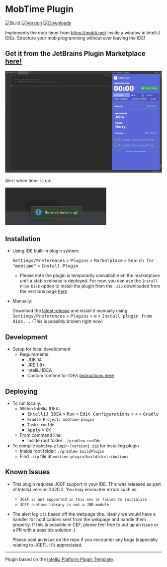 # MobTime Plugin

![Build](https://github.com/JStruk/mobtime-plugin/workflows/Build/badge.svg)
[![Version](https://img.shields.io/jetbrains/plugin/v/16137.svg)](https://plugins.jetbrains.com/plugin/16137-mobtime)
[![Downloads](https://img.shields.io/jetbrains/plugin/d/16137.svg)](https://plugins.jetbrains.com/plugin/16137-mobtime)


<!-- Plugin description -->
Implements the mob timer from https://mobti.me/ inside a window in IntelliJ IDEs. 
Structure your mob programming without ever leaving the IDE! <h2> Get it from the JetBrains Plugin Marketplace [here!](https://plugins.jetbrains.com/plugin/16137-mobtime) </h2>


<img src="./assets/plugin1.png"/>

Alert when timer is up: 
<div>
<img src="./assets/plugin2.png"/>


<!-- Plugin description end -->

## Installation

- Using IDE built-in plugin system:
  
  <kbd>Settings/Preferences</kbd> > <kbd>Plugins</kbd> > <kbd>Marketplace</kbd> > <kbd>Search for "mobtime"</kbd> >
  <kbd>Install Plugin</kbd>
   - Please note the plugin is temporarily unavailable on the marketplace until a stable release is deployed. For now, you can use the `Install From Disk` option to install the plugin from the `.zip` downloaded from the versions page [here](https://plugins.jetbrains.com/plugin/16137-mobtime/versions)
  
- Manually:

  Download the [latest release](https://github.com/JStruk/mobtime-plugin/releases/latest) and install it manually using
  <kbd>Settings/Preferences</kbd> > <kbd>Plugins</kbd> > <kbd>⚙️</kbd> > <kbd>Install plugin from disk...</kbd> (This is possibly broken right now)

## Development

- Setup for local development
  - Requirements:
    - JDK 14
    - JRE 1.8+
    - IntelliJ IDEA
    - Custom runtime for IDEA [Instructions here](https://youtrack.jetbrains.com/issue/IDEA-231833?_ga=2.48638502.1426120811.1614027119-951169486.1614027118#focus=streamItem-27-3993099.0-0)
  
## Deploying
   - To run locally: 
     - Within IntelliJ IDEA:
       - <kbd>IntelliJ IDEA</kbd> > <kbd>Run</kbd> > <kbd>Edit Configurations</kbd> > <kbd>+</kbd> > <kbd>Gradle</kbd> 
       - `Gradle Project: mobtime-plugin`
       - `Task: runIde`
       - <kbd>Apply</kbd> > <kbd>OK</kbd>
      - From command line: 
        - Inside root folder: `./gradlew runIde`
   - To compile `mobtime-plugin-{version}.zip` for installing plugin
      - Inside root folder: `./gradlew buildPlugin`
      - Find `.zip` file at `mobtime-plugin/build/distributions`

 

## Known Issues
 - This plugin requires JCEF support in your IDE. This was released as part of IntelliJ version 2020.2. You may encounter errors such as:
   - `JCEF is not supported in this env or failed to initialize `
   - `JCEF runtime library is not a JBR module`
- The alert logic is based off the webpage title. Ideally we would have a handler for notifications sent from the webpage and handle them properly. If this is possible in CEF, please feel free to put up an issue or a PR with a possible solution :) 
  
  Please post an issue on the repo if you encounter any bugs (especially relating to JCEF). It's appreciated.

---
Plugin based on the [IntelliJ Platform Plugin Template][template].

[template]: https://github.com/JetBrains/intellij-platform-plugin-template
